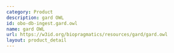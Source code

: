 ```yaml
---
category: Product
description: gard OWL
id: obo-db-ingest.gard.owl
name: gard OWL
url: https://w3id.org/biopragmatics/resources/gard/gard.owl
layout: product_detail
---
```

